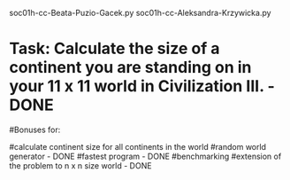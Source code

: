 soc01h-cc-Beata-Puzio-Gacek.py
soc01h-cc-Aleksandra-Krzywicka.py

# Task: Calculate the size of a continent you are standing on in your 11 x 11 world in Civilization III. - DONE

#Bonuses for:

#calculate continent size for all continents in the world
#random world generator - DONE
#fastest program - DONE
#benchmarking
#extension of the problem to n x n size world - DONE
